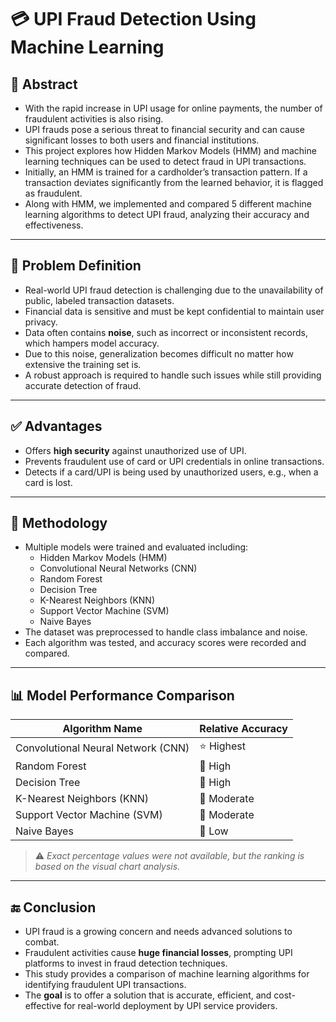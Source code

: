 # 💳 UPI Fraud Detection Using Machine Learning

## 📌 Abstract

- With the rapid increase in UPI usage for online payments, the number of fraudulent activities is also rising.
- UPI frauds pose a serious threat to financial security and can cause significant losses to both users and financial institutions.
- This project explores how Hidden Markov Models (HMM) and machine learning techniques can be used to detect fraud in UPI transactions.
- Initially, an HMM is trained for a cardholder’s transaction pattern. If a transaction deviates significantly from the learned behavior, it is flagged as fraudulent.
- Along with HMM, we implemented and compared 5 different machine learning algorithms to detect UPI fraud, analyzing their accuracy and effectiveness.

---

## 🧩 Problem Definition

- Real-world UPI fraud detection is challenging due to the unavailability of public, labeled transaction datasets.
- Financial data is sensitive and must be kept confidential to maintain user privacy.
- Data often contains **noise**, such as incorrect or inconsistent records, which hampers model accuracy.
- Due to this noise, generalization becomes difficult no matter how extensive the training set is.
- A robust approach is required to handle such issues while still providing accurate detection of fraud.

---

## ✅ Advantages

- Offers **high security** against unauthorized use of UPI.
- Prevents fraudulent use of card or UPI credentials in online transactions.
- Detects if a card/UPI is being used by unauthorized users, e.g., when a card is lost.

---

## 🧪 Methodology

- Multiple models were trained and evaluated including:
  - Hidden Markov Models (HMM)
  - Convolutional Neural Networks (CNN)
  - Random Forest
  - Decision Tree
  - K-Nearest Neighbors (KNN)
  - Support Vector Machine (SVM)
  - Naive Bayes
- The dataset was preprocessed to handle class imbalance and noise.
- Each algorithm was tested, and accuracy scores were recorded and compared.

---

## 📊 Model Performance Comparison

| Algorithm Name               | Relative Accuracy |
|-----------------------------|-------------------|
| Convolutional Neural Network (CNN) | ⭐ Highest        |
| Random Forest               | 🔼 High           |
| Decision Tree               | 🔼 High           |
| K-Nearest Neighbors (KNN)   | 🔸 Moderate       |
| Support Vector Machine (SVM)| 🔸 Moderate       |
| Naive Bayes                 | 🔽 Low            |

> ⚠️ *Exact percentage values were not available, but the ranking is based on the visual chart analysis.*

---

## 🔚 Conclusion

- UPI fraud is a growing concern and needs advanced solutions to combat.
- Fraudulent activities cause **huge financial losses**, prompting UPI platforms to invest in fraud detection techniques.
- This study provides a comparison of machine learning algorithms for identifying fraudulent UPI transactions.
- The **goal** is to offer a solution that is accurate, efficient, and cost-effective for real-world deployment by UPI service providers.

